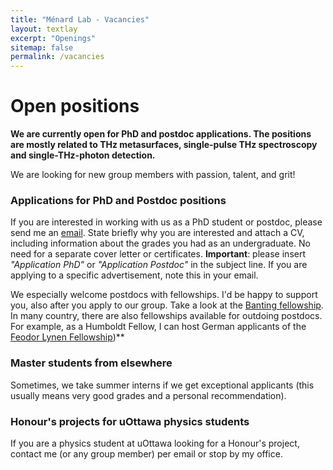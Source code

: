 ```yaml
---
title: "Ménard Lab - Vacancies"
layout: textlay
excerpt: "Openings"
sitemap: false
permalink: /vacancies
---
```


# Open positions

**We are currently open for PhD and postdoc applications. The positions are mostly related to THz metasurfaces, single-pulse THz spectroscopy and single-THz-photon detection.**

We are  looking for new group members with passion, talent, and grit!


### Applications for PhD and Postdoc positions
If you are interested in working with us as a PhD student or postdoc, please send me an [email](mailto:jean-michel.menard@uottawa.ca). State briefly why you are interested and attach a CV, including information about the grades you had as an undergraduate. No need for a separate cover letter or certificates. **Important**: please insert _"Application PhD"_ or _"Application Postdoc"_ in the subject line. If you are applying to a specific advertisement, note this in your email.

We especially welcome postdocs with fellowships. I'd be happy to support you, also after you apply to our group. Take a look at the [Banting fellowship](https://banting.fellowships-bourses.gc.ca/en/home-accueil.html). In many country, there are also fellowships available for outdoing postdocs. For example, as a Humboldt Fellow, I can host German applicants of the [Feodor Lynen Fellowship](https://www.humboldt-foundation.de/en/apply/sponsorship-programmes/feodor-lynen-research-fellowship))**

### Master students from elsewhere
Sometimes, we take summer interns if we get exceptional applicants (this usually means very good grades and a personal recommendation).

### Honour's projects for uOttawa physics students
If you are a physics student at uOttawa looking for a Honour's project, contact me (or any group member) per email or stop by my office.
